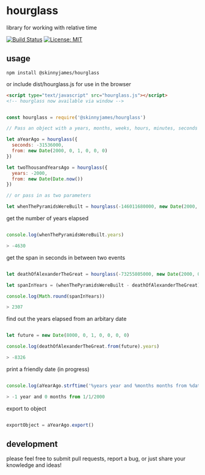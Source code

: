 # hourglass

library for working with relative time

[![Build Status](https://travis-ci.org/skinnyjames/hourglass.svg?branch=master)](https://travis-ci.org/skinnyjames/hourglass) [![License: MIT](https://img.shields.io/badge/License-MIT-yellow.svg)](https://opensource.org/licenses/MIT)


## usage

```
npm install @skinnyjames/hourglass

```

or include dist/hourglass.js for use in the browser

```html
<script type="text/javascript" src="hourglass.js"></script>
<!-- hourglass now available via window -->

```

```javascript 

const hourglass = require('@skinnyjames/hourglass')

// Pass an object with a years, months, weeks, hours, minutes, seconds and a from property

let aYearAgo = hourglass({
  seconds: -31536000,
  from: new Date(2000, 0, 1, 0, 0, 0)
})

let twoThousandYearsAgo = hourglass({
  years: -2000,
  from: new Date(Date.now())
})

// or pass in as two parameters

let whenThePyramidsWereBuilt = hourglass(-146011680000, new Date(2000, 0, 1, 0, 0, 0, 0))

```

get the number of years elapsed

```javascript

console.log(whenThePyramidsWereBuilt.years)

> -4630

```

get the span in seconds in between two events

```javascript

let deathOfAlexanderTheGreat = hourglass(-73255805000, new Date(2000, 0, 1, 0, 0, 0, 0))

let spanInYears = (whenThePyramidsWereBuilt - deathOfAlexanderTheGreat) / hourglass.SECONDS_PER_YEAR

console.log(Math.round(spanInYears))

> 2307

```

find out the years elapsed from an arbitary date

```javascript

let future = new Date(8000, 0, 1, 0, 0, 0, 0)

console.log(deathOfAlexanderTheGreat.from(future).years)

> -8326

```

print a friendly date (in progress)


```javascript

console.log(aYearAgo.strftime('%years year and %months months from %date'))

> -1 year and 0 months from 1/1/2000

```

export to object

```javascript

exportObject = aYearAgo.export()

```

## development

please feel free to submit pull requests, report a bug, or just share your knowledge and ideas!

